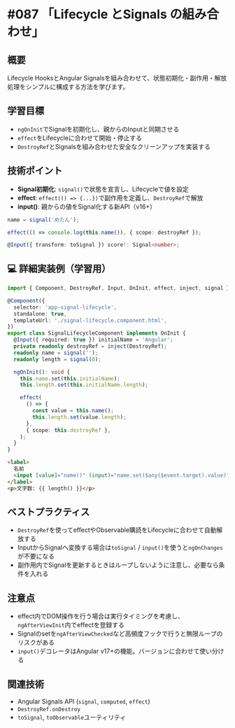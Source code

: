 # #087 「Lifecycle とSignals の組み合わせ」

## 概要
Lifecycle HooksとAngular Signalsを組み合わせて、状態初期化・副作用・解放処理をシンプルに構成する方法を学びます。

## 学習目標
- `ngOnInit`でSignalを初期化し、親からのInputと同期させる
- `effect`をLifecycleに合わせて開始・停止する
- `DestroyRef`とSignalsを組み合わせた安全なクリーンアップを実装する

## 技術ポイント
- **Signal初期化**: `signal()`で状態を宣言し、Lifecycleで値を設定
- **effect**: `effect(() => {...})`で副作用を定義し、`DestroyRef`で解放
- **input()**: 親からの値をSignal化する新API（v16+）


```typescript
name = signal('めたん');
```

```typescript
effect(() => console.log(this.name()), { scope: destroyRef });
```

```typescript
@Input({ transform: toSignal }) score!: Signal<number>;
```

## 💻 詳細実装例（学習用）
```typescript
import { Component, DestroyRef, Input, OnInit, effect, inject, signal } from '@angular/core';

@Component({
  selector: 'app-signal-lifecycle',
  standalone: true,
  templateUrl: './signal-lifecycle.component.html',
})
export class SignalLifecycleComponent implements OnInit {
  @Input({ required: true }) initialName = 'Angular';
  private readonly destroyRef = inject(DestroyRef);
  readonly name = signal('');
  readonly length = signal(0);

  ngOnInit(): void {
    this.name.set(this.initialName);
    this.length.set(this.initialName.length);

    effect(
      () => {
        const value = this.name();
        this.length.set(value.length);
      },
      { scope: this.destroyRef },
    );
  }
}
```

```html
<label>
  名前
  <input [value]="name()" (input)="name.set($any($event.target).value)" />
</label>
<p>文字数: {{ length() }}</p>
```

## ベストプラクティス
- `DestroyRef`を使ってeffectやObservable購読をLifecycleに合わせて自動解放する
- InputからSignalへ変換する場合は`toSignal` / `input()`を使うと`ngOnChanges`が不要になる
- 副作用内でSignalを更新するときはループしないように注意し、必要なら条件を入れる

## 注意点
- effect内でDOM操作を行う場合は実行タイミングを考慮し、`ngAfterViewInit`内でeffectを登録する
- Signalのsetを`ngAfterViewChecked`など高頻度フックで行うと無限ループのリスクがある
- `input()`デコレータはAngular v17+の機能。バージョンに合わせて使い分ける

## 関連技術
- Angular Signals API (`signal`, `computed`, `effect`)
- `DestroyRef.onDestroy`
- `toSignal`, `toObservable`ユーティリティ
